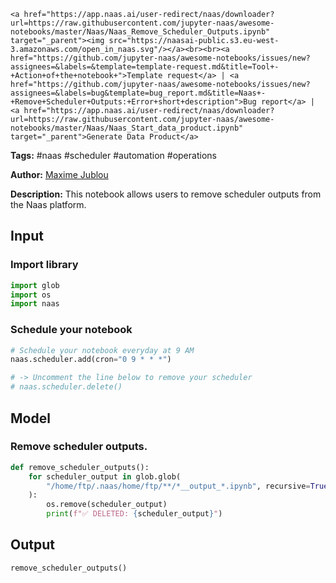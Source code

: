    <a href="https://app.naas.ai/user-redirect/naas/downloader?url=https://raw.githubusercontent.com/jupyter-naas/awesome-notebooks/master/Naas/Naas_Remove_Scheduler_Outputs.ipynb" target="_parent"><img src="https://naasai-public.s3.eu-west-3.amazonaws.com/open_in_naas.svg"/></a><br><br><a href="https://github.com/jupyter-naas/awesome-notebooks/issues/new?assignees=&labels=&template=template-request.md&title=Tool+-+Action+of+the+notebook+">Template request</a> | <a href="https://github.com/jupyter-naas/awesome-notebooks/issues/new?assignees=&labels=bug&template=bug_report.md&title=Naas+-+Remove+Scheduler+Outputs:+Error+short+description">Bug report</a> | <a href="https://app.naas.ai/user-redirect/naas/downloader?url=https://raw.githubusercontent.com/jupyter-naas/awesome-notebooks/master/Naas/Naas_Start_data_product.ipynb" target="_parent">Generate Data Product</a>

**Tags:** #naas #scheduler #automation #operations

**Author:** [Maxime Jublou](https://www.linkedin.com/in/maximejublou)

**Description:** This notebook allows users to remove scheduler outputs from the Naas platform.

## Input

### Import library


```python
import glob
import os
import naas
```

### Schedule your notebook


```python
# Schedule your notebook everyday at 9 AM
naas.scheduler.add(cron="0 9 * * *")

# -> Uncomment the line below to remove your scheduler
# naas.scheduler.delete()
```

## Model

### Remove scheduler outputs.


```python
def remove_scheduler_outputs():
    for scheduler_output in glob.glob(
        "/home/ftp/.naas/home/ftp/**/*__output_*.ipynb", recursive=True
    ):
        os.remove(scheduler_output)
        print(f"✅ DELETED: {scheduler_output}")
```

## Output


```python
remove_scheduler_outputs()
```
